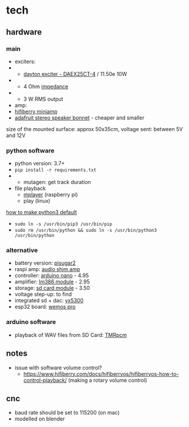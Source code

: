 # tech

## hardware

### main

- exciters:
- - [dayton exciter - DAEX25CT-4](https://www.variant-hifi.de/produkt/exciters/dayton-audio-daex25ct4-1422.html) / 11.50e 10W
- - 4 Ohm [impedance](http://www.learningaboutelectronics.com/Articles/What-is-speaker-impedance)
- - 3 W RMS output
- amp: 
- [hifiberry miniamp](https://www.hifiberry.com/shop/boards/miniamp/)
- [adafruit stereo speaker bonnet](https://www.adafruit.com/product/3346) - cheaper and smaller

size of the mounted surface: approx 50x35cm, voltage sent: between 5V and 12V

### python software

- python version: 3.7+
- `pip install -r requirements.txt`
- - mutagen: get track duration
- file playback
  - [mplayer](http://www.mplayerhq.hu/design7/info.html) (raspberry pi)
  - play (linux)

[how to make python3 default](https://stackoverflow.com/questions/62275714/how-to-change-the-default-python-version-in-raspberry-pi)

- `sudo ln -s /usr/bin/pip3 /usr/bin/pip`
- `sudo rm /usr/bin/python && sudo ln -s /usr/bin/python3 /usr/bin/python`

### alternative

- battery version: [pisugar2](https://www.tindie.com/products/pisugar/pisugar2-battery-for-raspberry-pi-zero/)
- raspi amp: [audio shim amp](https://thepihut.com/collections/raspberry-pi-audio-hats/products/audio-amp-shim-3w-mono-amp)
- controller: [arduino nano](https://www.ebay.de/itm/Nano-ATmega-328-Board-CH340-USB-Chip-Arduino-Kompatibel/252742123829) - 4.95
- amplifier: [lm386 module](https://www.ebay.de/itm/Nano-ATmega-328-Board-CH340-USB-Chip-Arduino-Kompatibel/252742123829) - 2.95
- storage: [sd card module](https://www.ebay.de/itm/Nano-ATmega-328-Board-CH340-USB-Chip-Arduino-Kompatibel/252742123829) - 3.50
- voltage step-up: to find
- integrated sd + dac: [yx5300](https://www.ebay.de/itm/YX5300-MP3-Musik-Player-Modul-Serial-UART-TTL-Module-Arduino-Raspberry-YX6300/253998552373?hash=item3b237e5535:g:0MMAAOSwWIJb-t2i)
- esp32 board: [wemos pro](https://docs.wemos.cc/en/latest/d32/d32_pro.html)

### arduino software

- playback of WAV files from SD Card: [TMRpcm](https://github.com/TMRh20/TMRpcm)

## notes

- issue with software volume control?
  - https://www.hifiberry.com/docs/hifiberryos/hifiberryos-how-to-control-playback/ (making a rotary volume control)

## cnc

- baud rate should be set to 115200 (on mac)
- modelled on blender
